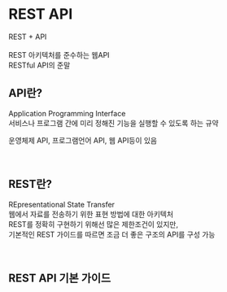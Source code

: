 # REST API
REST + API<br><br>
REST 아키텍처를 준수하는 웹API<br>
RESTful API의 준말<BR>

## API란?
Application Programming Interface<br>
서비스나 프로그램 간에 미리 정해진 기능을 실행할 수 있도록 하는 규약<br>

운영체제 API, 프로그램언어 API, 웹 API등이 있음<br>

<br>

## REST란?
REpresentational State Transfer<br>
웹에서 자료를 전송하기 위한 표현 방법에 대한 아키텍처<br>
REST를 정확히 구현하기 위해선 많은 제한조건이 있지만,<br>
기본적인 REST 가이드를 따르면 조금 더 좋은 구조의 API를 구성 가능<br>

<br>

## REST API 기본 가이드